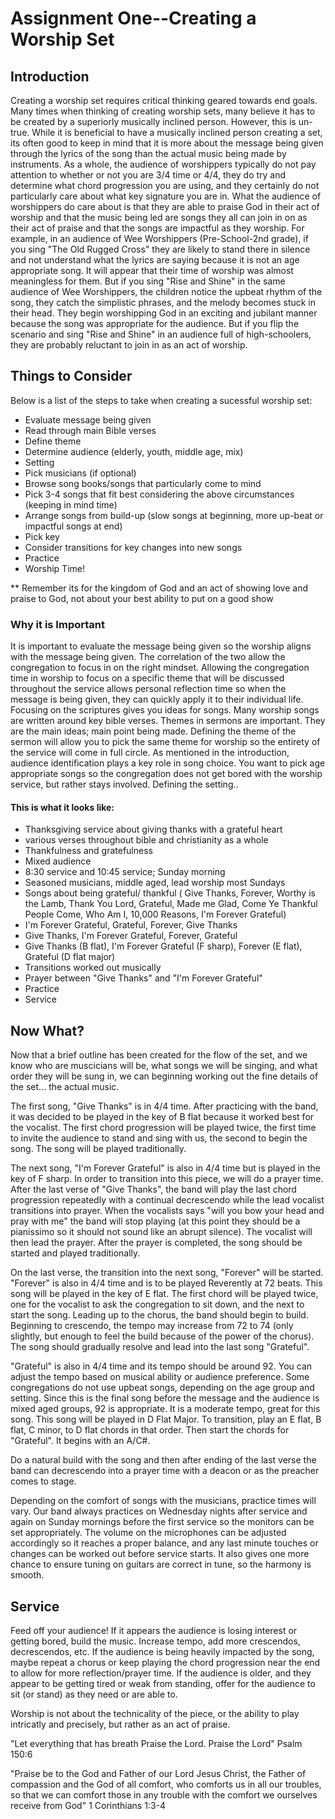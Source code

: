 # Assignment One--Creating a Worship Set

## Introduction
Creating a worship set requires critical thinking geared towards end goals. Many times when thinking of creating worship sets, many believe it has to be created by a superiorly musically inclined person. However, this is un-true. While it is beneficial to have a musically inclined person creating a set, its often good to keep in mind that it is more about the message being given through the lyrics of the song than the actual music being made by instruments. As a whole, the audience of worshippers typically do not pay attention to whether or not you are 3/4 time or 4/4, they do try and determine what chord progression you are using, and they certainly do not particularly care about what key signature you are in. What the audience of worshippers do care about is that they are able to praise God in their act of worship and that the music being led are songs they all can join in on as their act of praise and that the songs are impactful as they worship. 
For example, in an audience of Wee Worshippers (Pre-School-2nd grade), if you sing "The Old Rugged Cross" they are likely to stand there in silence and not understand what the lyrics are saying because it is not an age appropriate song. It will appear that their time of worship was almost meaningless for them. But if you sing "Rise and Shine" in the same audience of Wee Worshippers, the children notice the upbeat rhythm of the song, they catch the simplistic phrases, and the melody becomes stuck in their head. They begin worshipping God in an exciting and jubilant manner because the song was appropriate for the audience. But if you flip the scenario and sing "Rise and Shine" in an audience full of high-schoolers, they are probably reluctant to join in as an act of worship. 
## Things to Consider
Below is a list of the steps to take when creating a sucessful worship set:
- Evaluate message being given
- Read through main Bible verses
- Define theme
- Determine audience (elderly, youth, middle age, mix)
- Setting
- Pick musicians (if optional)
- Browse song books/songs that particularly come to mind
- Pick 3-4 songs that fit best considering the above circumstances (keeping in mind time)
- Arrange songs from build-up (slow songs at beginning, more up-beat or impactful songs at end)
- Pick key
- Consider transitions for key changes into new songs
- Practice
- Worship Time!

** Remember its for the kingdom of God and an act of showing love and praise to God, not about your best ability to put on a good show
### Why it is Important

It is important to evaluate the message being given so the worship aligns with the message being given. The correlation of the two allow the congregation to focus in on the right mindset. Allowing the congregation time in worship to focus on a specific theme that will be discussed throughout the service allows personal reflection time so when the message is being given, they can quickly apply it to their individual life. 
Focusing on the scriptures gives you ideas for songs. Many worship songs are written around key bible verses.
Themes in sermons are important. They are the main ideas; main point being made. Defining the theme of the sermon will allow you to pick the same theme for worship so the entirety of the service will come in full circle. 
As mentioned in the introduction, audience identification plays a key role in song choice. You want to pick age appropriate songs so the congregation does not get bored with the worship service, but rather stays involved.
Defining the setting..
#### This is what it looks like:

- Thanksgiving service about giving thanks with a grateful heart
- various verses throughout bible and christianity as a whole
- Thankfulness and gratefulness 
- Mixed audience
- 8:30 service and 10:45 service; Sunday morning
- Seasoned musicians, middle aged, lead worship most Sundays
- Songs about being grateful/ thankful
( Give Thanks, Forever, Worthy is the Lamb, Thank You Lord, Grateful, Made me Glad, Come Ye Thankful People Come, Who Am I, 10,000 Reasons, I'm Forever Grateful)
- I'm Forever Grateful, Grateful, Forever, Give Thanks
- Give Thanks, I'm Forever Grateful, Forever, Grateful
- Give Thanks (B flat), I'm Forever Grateful (F sharp), Forever (E flat), Grateful (D flat major)
- Transitions worked out musically
- Prayer between "Give Thanks" and "I'm Forever Grateful"
- Practice
- Service

## Now What?
Now that a brief outline has been created for the flow of the set, and we know who are muscicians will be, what songs we will be singing, and what order they will be sung in, we can beginning working out the fine details of the set... the actual music. 

The first song, "Give Thanks" is in 4/4 time. After practicing with the band, it was decided to be played in the key of B flat because it worked best for the vocalist. The first chord progression will be played twice, the first time to invite the audience to stand and sing with us, the second to begin the song. The song will be played traditionally.

The next song, "I'm Forever Grateful" is also in 4/4 time but is played in the key of F sharp. In order to transition into this piece, we will do a prayer time. After the last verse of "Give Thanks", the band will play the last chord progression repeatedly with a continual decrescendo while the lead vocalist transitions into prayer. When the vocalists says "will you bow your head and pray with  me" the band will stop playing (at this point they should be a pianissimo so it should not sound like an abrupt silence). The vocalist will then lead the prayer. After the prayer is completed, the song should be started and played traditionally. 

On the last verse, the transition into the next song, "Forever" will be started. "Forever" is also in 4/4 time and is to be played Reverently at 72 beats. This song will be played in the key of E flat. The first chord will be played twice, one for the vocalist to ask the congregation to sit down, and the next to start the song. Leading up to the chorus, the band should begin to build. Beginning to crescendo, the tempo may increase from 72 to 74 (only slightly, but enough to feel the build because of the power of the chorus). The song should gradually resolve and lead into the last song "Grateful". 

"Grateful" is also in 4/4 time and its tempo should be around 92. You can adjust the tempo based on musical ability or audience preference. Some congregations do not use upbeat songs, depending on the age group and setting. Since this is the final song before the message and the audience is mixed aged groups, 92 is appropriate. It is a moderate tempo, great for this song. This song will be played in D Flat Major. To transition, play an E flat, B flat, C minor, to D flat chords in that order. Then start the chords for "Grateful". It begins with an A/C#.

Do a natural build with the song and then after ending of the last verse the band can decrescendo into a prayer time with a deacon or as the preacher comes to stage. 

Depending on the comfort of songs with the musicians, practice times will vary. Our band always practices on Wednesday nights after service and again on Sunday mornings before the first service so the monitors can be set appropriately. The volume on the microphones can be adjusted accordingly so it reaches a proper balance, and any last minute touches or changes can be worked out before service starts. It also gives one more chance to ensure tuning on guitars are correct in tune, so the harmony is smooth. 

## Service
Feed off your audience! If it appears the audience is losing interest or getting bored, build the music. Increase tempo, add more crescendos, decrescendos, etc. 
If the audience is being heavily impacted by the song, maybe repeat a chorus or keep playing the chord progression near the end to allow for more reflection/prayer time. 
If the audience is older, and they appear to be getting tired or weak from standing, offer for the audience to sit (or stand) as they need or are able to. 

Worship is not about the technicality of the piece, or the ability to play intricatly and precisely, but rather as an act of praise. 

"Let everything that has breath Praise the Lord. Praise the Lord" Psalm 150:6

"Praise be to the God and Father of our Lord Jesus Christ, the Father of compassion and the God of all comfort,  who comforts us in all our troubles, so that we can comfort those in any trouble with the comfort we ourselves receive from God" 1 Corinthians 1:3-4

